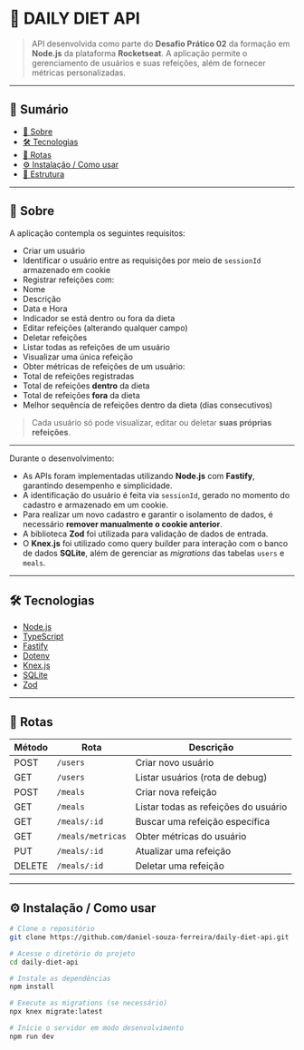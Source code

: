 # 🥗 DAILY DIET API

> API desenvolvida como parte do **Desafio Prático 02** da formação em **Node.js** da plataforma **Rocketseat**. A aplicação permite o gerenciamento de usuários e suas refeições, além de fornecer métricas personalizadas.

---

## 📑 Sumário

- [📌 Sobre](#-sobre)
- [🛠 Tecnologias](#-tecnologias)
- [📡 Rotas](#-rotas)
- [⚙️ Instalação / Como usar](#️-instalação--como-usar)
- [📁 Estrutura](#estrutura) <!-- (adicione essa seção se for incluí-la de fato) -->

---

## 📌 Sobre

A aplicação contempla os seguintes requisitos:

-  Criar um usuário
-  Identificar o usuário entre as requisições por meio de `sessionId` armazenado em cookie
-  Registrar refeições com:
  - Nome
  - Descrição
  - Data e Hora
  - Indicador se está dentro ou fora da dieta
-  Editar refeições (alterando qualquer campo)
-  Deletar refeições
-  Listar todas as refeições de um usuário
-  Visualizar uma única refeição
-  Obter métricas de refeições de um usuário:
  - Total de refeições registradas
  - Total de refeições **dentro** da dieta
  - Total de refeições **fora** da dieta
  - Melhor sequência de refeições dentro da dieta (dias consecutivos)

> Cada usuário só pode visualizar, editar ou deletar **suas próprias refeições**.

---

Durante o desenvolvimento:

- As APIs foram implementadas utilizando **Node.js** com **Fastify**, garantindo desempenho e simplicidade.
- A identificação do usuário é feita via `sessionId`, gerado no momento do cadastro e armazenado em um cookie.
- Para realizar um novo cadastro e garantir o isolamento de dados, é necessário **remover manualmente o cookie anterior**.
- A biblioteca **Zod** foi utilizada para validação de dados de entrada.
- O **Knex.js** foi utilizado como query builder para interação com o banco de dados **SQLite**, além de gerenciar as *migrations* das tabelas `users` e `meals`.

---

## 🛠 Tecnologias

- [Node.js](https://nodejs.org/)
- [TypeScript](https://www.typescriptlang.org/)
- [Fastify](https://www.fastify.io/)
- [Dotenv](https://github.com/motdotla/dotenv)
- [Knex.js](https://knexjs.org/)
- [SQLite](https://www.sqlite.org/index.html)
- [Zod](https://zod.dev/)

---

## 📡 Rotas

| Método | Rota                | Descrição                                        |
|--------|---------------------|--------------------------------------------------|
| POST   | `/users`            | Criar novo usuário                               |
| GET    | `/users`            | Listar usuários (rota de debug)                 |
| POST   | `/meals`            | Criar nova refeição                              |
| GET    | `/meals`            | Listar todas as refeições do usuário             |
| GET    | `/meals/:id`        | Buscar uma refeição específica                   |
| GET    | `/meals/metricas`   | Obter métricas do usuário                        |
| PUT    | `/meals/:id`        | Atualizar uma refeição                           |
| DELETE | `/meals/:id`        | Deletar uma refeição                             |

---

## ⚙️ Instalação / Como usar

```bash
# Clone o repositório
git clone https://github.com/daniel-souza-ferreira/daily-diet-api.git

# Acesse o diretório do projeto
cd daily-diet-api

# Instale as dependências
npm install

# Execute as migrations (se necessário)
npx knex migrate:latest

# Inicie o servidor em modo desenvolvimento
npm run dev
